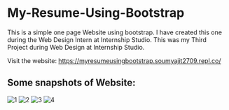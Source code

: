 # My-Resume-Using-Bootstrap
This is a simple one page Website using bootstrap. I have created this one during the Web Design Intern at Internship Studio. This was my Third Project during Web Design at Internship Studio.

Visit the website: https://myresumeusingbootstrap.soumyajit2709.repl.co/

## Some snapshots of Website:
![1](https://user-images.githubusercontent.com/66898088/99551794-47ddd480-29e2-11eb-957f-7de67d17bb72.jpg)
![2](https://user-images.githubusercontent.com/66898088/99551898-68a62a00-29e2-11eb-9460-292597b048a6.jpg)
![3](https://user-images.githubusercontent.com/66898088/99552199-ba4eb480-29e2-11eb-9c7b-9dbd70ade969.jpg)
![4](https://user-images.githubusercontent.com/66898088/99552319-e0745480-29e2-11eb-8728-5222a75b28cd.jpg)
